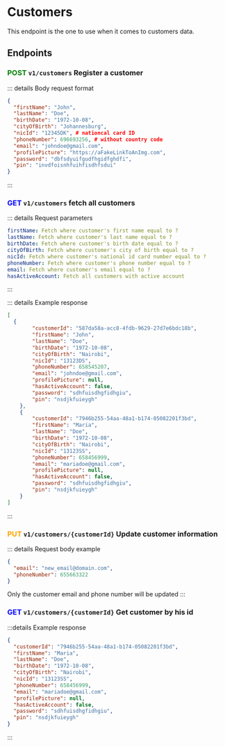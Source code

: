 # Customers <Badge type="info" text="v1/customers" />

This endpoint is the one to use when it comes to customers data.

## Endpoints

### <span style="color:green">POST</span> `v1/customers` Register a customer

::: details Body request format
```json
{
  "firstName": "John",
  "lastName": "Doe",
  "birthDate": "1972-10-08",
  "cityOfBirth": "Johannesburg",
  "nicId": "12345DK", # nationcal card ID
  "phoneNumber": 696693256, # without country code
  "email": "johndoe@gmail.com",
  "profilePicture": "https://aFakeLinkToAnImg.com",
  "password": "dbfsdyuifgudfhgidfghdfi",
  "pin": "invdfoisnhfuihfisdhfsdui"
}
```
:::

### <span style="color:blue">GET</span> `v1/customers` fetch all customers

::: details Request parameters
```yaml
firstName: Fetch where customer's first name equal to ?
lastName: Fetch where customer's last name equal to ?
birthDate: Fetch where customer's birth date equal to ?
cityOfBirth: Fetch where customer's city of birth equal to ?
nicId: Fetch where customer's national id card number equal to ?
phoneNumber: Fetch where customer's phone number equal to ?
email: Fetch where customer's email equal to ?
hasActiveAccount: Fetch all customers with active account
```
:::

::: details Example response
```json
[
  {
        "customerId": "587da58a-acc8-4fdb-9629-27d7e6bdc18b",
        "firstName": "John",
        "lastName": "Doe",
        "birthDate": "1972-10-08",
        "cityOfBirth": "Nairobi",
        "nicId": "13123DS",
        "phoneNumber": 658545207,
        "email": "johndoe@gmail.com",
        "profilePicture": null,
        "hasActiveAccount": false,
        "password": "sdhfuisdhgfidhgiu",
        "pin": "nsdjkfuieygh"
    },
    {
        "customerId": "7946b255-54aa-48a1-b174-05082201f3bd",
        "firstName": "Maria",
        "lastName": "Doe",
        "birthDate": "1972-10-08",
        "cityOfBirth": "Nairobi",
        "nicId": "13123SS",
        "phoneNumber": 658456999,
        "email": "mariadoe@gmail.com",
        "profilePicture": null,
        "hasActiveAccount": false,
        "password": "sdhfuisdhgfidhgiu",
        "pin": "nsdjkfuieygh"
    }
]
```
:::

### <span style="color:orange">PUT</span> `v1/customers/{customerId}` Update customer information

::: details Request body example
```json
{
  "email": "new_email@domain.com",
  "phoneNumber": 655663322
}
```
Only the customer email and phone number will be updated
:::

### <span style="color:blue">GET</span> `v1/customers/{customerId}` Get customer by his id

:::details Example response
```json
{
  "customerId": "7946b255-54aa-48a1-b174-05082201f3bd",
  "firstName": "Maria",
  "lastName": "Doe",
  "birthDate": "1972-10-08",
  "cityOfBirth": "Nairobi",
  "nicId": "13123SS",
  "phoneNumber": 658456999,
  "email": "mariadoe@gmail.com",
  "profilePicture": null,
  "hasActiveAccount": false,
  "password": "sdhfuisdhgfidhgiu",
  "pin": "nsdjkfuieygh"
}
```
:::